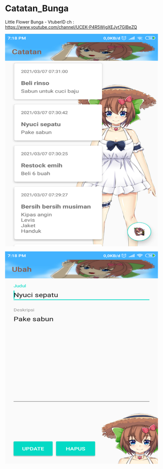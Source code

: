 # Catatan_Bunga
Little Flower Bunga - VtuberID
ch : https://www.youtube.com/channel/UCEK-P4R5WjgXEJyt7GlBeZQ

<div>
  <center>
    <p align="center"><img src=https://github.com/romadebrian/Catatan_Bunga/blob/master/Screenshot1.png width=1000 height=700 /></p>
    <p align="center"><img src=https://github.com/romadebrian/Catatan_Bunga/blob/master/Screenshot2.png width=1000 height=700 /></p>
</div>
